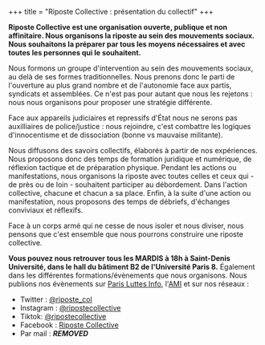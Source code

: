 +++
title = "Riposte Collective : présentation du collectif"
+++

**Riposte Collective est une organisation ouverte, publique et non affinitaire. Nous organisons la riposte au sein des mouvements sociaux. Nous souhaitons la préparer par tous les moyens nécessaires et avec toutes les personnes qui le souhaitent.**

Nous formons un groupe d'intervention au sein des mouvements sociaux, au delà de ses formes traditionnelles. Nous prenons donc le parti de l'ouverture au plus grand nombre et de l'autonomie face aux partis, syndicats et assemblées. Ce n'est pas pour autant que nous les rejetons : nous nous organisons pour proposer une stratégie différente.

Face aux appareils judiciaires et repressifs d'État nous ne serons pas auxilliaires de police/justice : nous rejoindre, c'est combattre les logiques d'innocentisme et de dissociation (bonne vs mauvaise militante).

Nous diffusons des savoirs collectifs, élaborés à partir de nos expériences. Nous proposons donc des temps de formation juridique et numérique, de réflexion tactique et de préparation physique. Pendant les actions ou manifestations, nous organisons la riposte avec toutes celles et ceux qui - de près ou de loin - souhaitent participer au débordement. Dans l'action collective, chacune et chacun a sa place. Enfin, à la suite d'une action ou manifestation, nous proposons des temps de débriefs, d'échanges conviviaux et réflexifs.

Face à un corps armé qui ne cesse de nous isoler et nous diviser, nous pensons que c'est ensemble que nous pourrons construire une riposte collective.

**Vous pouvez nous retrouver tous les MARDIS à 18h à Saint-Denis Université, dans le hall du bâtiment B2 de l'Université Paris 8.** Également dans les différentes formations/évènements que nous organisons. Nous publions nos évènements sur [Paris Luttes Info](https://paris-luttes.info/), l'[AMI](https://www.agendamilitant.org/) et sur nos réseaux :
    
- Twitter : [@riposte_col](https://twitter.com/riposte_col)
- Instagram : [@ripostecollective](https://www.instagram.com/ripostecollective/)
- Tiktok: [@ripostecollective](https://www.tiktok.com/@ripostecollective)
- Facebook : [Riposte Collective](https://www.facebook.com/Riposte-Collective-106256235296255/)
- Par mail : ***REMOVED***
